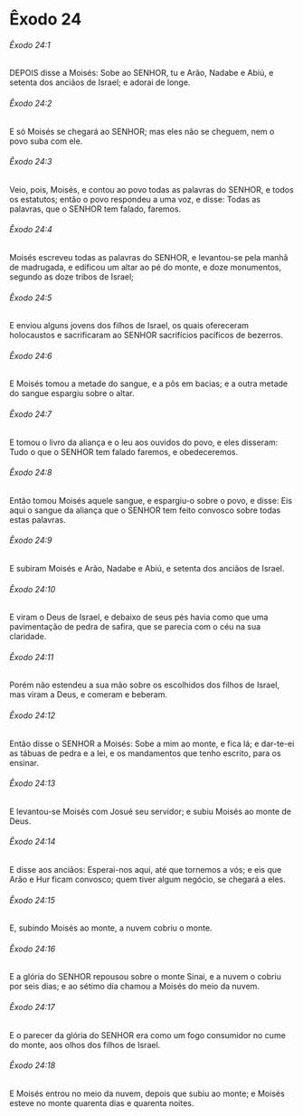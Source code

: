 # Êxodo 24

###### Êxodo 24:1

DEPOIS disse a Moisés: Sobe ao SENHOR, tu e Arão, Nadabe e Abiú, e setenta dos anciãos de Israel; e adorai de longe.

###### Êxodo 24:2

E só Moisés se chegará ao SENHOR; mas eles não se cheguem, nem o povo suba com ele.

###### Êxodo 24:3

Veio, pois, Moisés, e contou ao povo todas as palavras do SENHOR, e todos os estatutos; então o povo respondeu a uma voz, e disse: Todas as palavras, que o SENHOR tem falado, faremos.

###### Êxodo 24:4

Moisés escreveu todas as palavras do SENHOR, e levantou-se pela manhã de madrugada, e edificou um altar ao pé do monte, e doze monumentos, segundo as doze tribos de Israel;

###### Êxodo 24:5

E enviou alguns jovens dos filhos de Israel, os quais ofereceram holocaustos e sacrificaram ao SENHOR sacrifícios pacíficos de bezerros.

###### Êxodo 24:6

E Moisés tomou a metade do sangue, e a pôs em bacias; e a outra metade do sangue espargiu sobre o altar.

###### Êxodo 24:7

E tomou o livro da aliança e o leu aos ouvidos do povo, e eles disseram: Tudo o que o SENHOR tem falado faremos, e obedeceremos.

###### Êxodo 24:8

Então tomou Moisés aquele sangue, e espargiu-o sobre o povo, e disse: Eis aqui o sangue da aliança que o SENHOR tem feito convosco sobre todas estas palavras.

###### Êxodo 24:9

E subiram Moisés e Arão, Nadabe e Abiú, e setenta dos anciãos de Israel.

###### Êxodo 24:10

E viram o Deus de Israel, e debaixo de seus pés havia como que uma pavimentação de pedra de safira, que se parecia com o céu na sua claridade.

###### Êxodo 24:11

Porém não estendeu a sua mão sobre os escolhidos dos filhos de Israel, mas viram a Deus, e comeram e beberam.

###### Êxodo 24:12

Então disse o SENHOR a Moisés: Sobe a mim ao monte, e fica lá; e dar-te-ei as tábuas de pedra e a lei, e os mandamentos que tenho escrito, para os ensinar.

###### Êxodo 24:13

E levantou-se Moisés com Josué seu servidor; e subiu Moisés ao monte de Deus.

###### Êxodo 24:14

E disse aos anciãos: Esperai-nos aqui, até que tornemos a vós; e eis que Arão e Hur ficam convosco; quem tiver algum negócio, se chegará a eles.

###### Êxodo 24:15

E, subindo Moisés ao monte, a nuvem cobriu o monte.

###### Êxodo 24:16

E a glória do SENHOR repousou sobre o monte Sinai, e a nuvem o cobriu por seis dias; e ao sétimo dia chamou a Moisés do meio da nuvem.

###### Êxodo 24:17

E o parecer da glória do SENHOR era como um fogo consumidor no cume do monte, aos olhos dos filhos de Israel.

###### Êxodo 24:18

E Moisés entrou no meio da nuvem, depois que subiu ao monte; e Moisés esteve no monte quarenta dias e quarenta noites.

